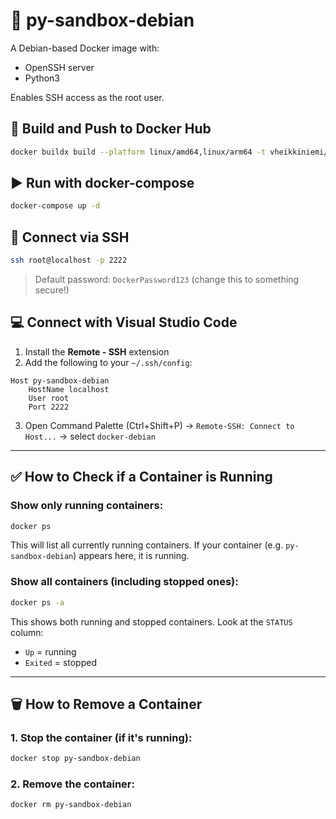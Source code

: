 # 📘 py-sandbox-debian

A Debian-based Docker image with:
- OpenSSH server
- Python3

Enables SSH access as the root user.

## 🔧 Build and Push to Docker Hub

```bash
docker buildx build --platform linux/amd64,linux/arm64 -t vheikkiniemi/py-sandbox-debian:v1.0 --push .
```

## ▶️ Run with docker-compose

```bash
docker-compose up -d
```

## 🔐 Connect via SSH

```bash
ssh root@localhost -p 2222
```

> Default password: `DockerPassword123` (change this to something secure!)

## 💻 Connect with Visual Studio Code

1. Install the **Remote - SSH** extension
2. Add the following to your `~/.ssh/config`:

```ssh
Host py-sandbox-debian
    HostName localhost
    User root
    Port 2222
```

3. Open Command Palette (Ctrl+Shift+P) → `Remote-SSH: Connect to Host...` → select `docker-debian`


---

## ✅ How to Check if a Container is Running

### Show only running containers:

```bash
docker ps
```

This will list all currently running containers. If your container (e.g. `py-sandbox-debian`) appears here, it is running.

### Show all containers (including stopped ones):

```bash
docker ps -a
```

This shows both running and stopped containers. Look at the `STATUS` column:
- `Up` = running
- `Exited` = stopped

---

## 🗑️ How to Remove a Container

### 1. Stop the container (if it's running):

```bash
docker stop py-sandbox-debian
```

### 2. Remove the container:

```bash
docker rm py-sandbox-debian
```